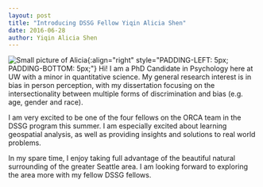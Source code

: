 ```yaml
---
layout: post
title: "Introducing DSSG Fellow Yiqin Alicia Shen"
date: 2016-06-28
author: Yiqin Alicia Shen
---
```


![Small picture of Alicia]({{site.url}}/assets/images/AliciaShen.jpg){:align="right" style="PADDING-LEFT: 5px; PADDING-BOTTOM: 5px;"} Hi! I am a PhD Candidate in Psychology here at UW with a minor in quantitative science. My general research interest is in bias in person perception, with my dissertation focusing on the intersectionality between multiple forms of discrimination and bias (e.g. age, gender and race). 

I am very excited to be one of the four fellows on the ORCA team in the DSSG program this summer. I am especially excited about learning geospatial analysis, as well as providing insights and solutions to real world problems. 

In my spare time, I enjoy taking full advantage of the beautiful natural surrounding of the greater Seattle area. I am looking forward to exploring the area more with my fellow DSSG fellows.

